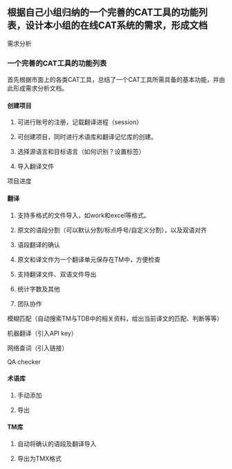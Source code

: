 ## 根据自己小组归纳的一个完善的CAT工具的功能列表，设计本小组的在线CAT系统的需求，形成文档

需求分析

### 一个完善的CAT工具的功能列表

   首先根据市面上的各类CAT工具，总结了一个CAT工具所需具备的基本功能，并由此形成需求分析文档。

#### 创建项目

1. 可进行账号的注册，记载翻译进程（session）

2. 可创建项目，同时进行术语库和翻译记忆库的创建。

3. 选择源语言和目标语言（如何识别？设置标签）

4. 导入翻译文件

 项目进度

#### 翻译

1. 支持多格式的文件导入，如work和excel等格式。

2. 原文的语段分割（可以默认分割/标点呼号/自定义分割），以及双语对齐

4. 语段翻译的确认

5. 原文和译文作为一个翻译单元保存在TM中，方便检查

5. 支持翻译文件、双语文件导出

6. 统计字数及其他

7. 团队协作

 
模糊匹配（自动搜索TM与TDB中的相关资料，给出当前译文的匹配、判断等等）

机器翻译（引入API key）

网络查词（引入链接）

QA checker 

#### 术语库

1. 手动添加

2. 导出

#### TM库

1. 自动将确认的语段及翻译导入

2. 导出为TMX格式
